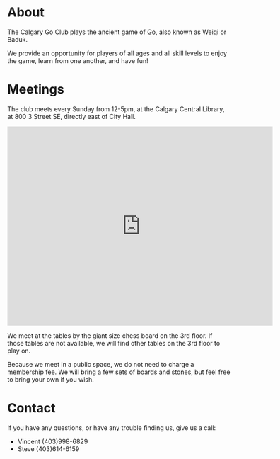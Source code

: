 <!-- 
.. title: About us
.. slug: about-us
.. date: 2018-05-09 22:54:32 UTC-06:00
.. tags: 
.. category: 
.. link: 
.. description: 
.. type: text
.. author: Steve
-->

# About

The Calgary Go Club plays the ancient game of [Go](https://en.wikipedia.org/wiki/Go_%28game%29), also known as Weiqi or Baduk.

We provide an opportunity for players of all ages and all skill
levels to enjoy the game, learn from one another, and have fun!

# Meetings
The club meets every Sunday from 12-5pm, at the Calgary Central
Library, at 800 3 Street SE, directly east of City Hall.

<iframe src="https://www.google.com/maps/embed?pb=!1m18!1m12!1m3!1d2508.419721842189!2d-114.05711834839785!3d51.045337352101534!2m3!1f0!2f0!3f0!3m2!1i1024!2i768!4f13.1!3m3!1m2!1s0x537170003cb69fe3%3A0x65642e5fb9371572!2sCentral%20Library!5e0!3m2!1sen!2sca!4v1577082584228!5m2!1sen!2sca" width="600" height="450" frameborder="0" style="border:0;" allowfullscreen=""></iframe>

We meet at the tables by the giant size chess board on the 3rd floor.
If those tables are not available, we will find other tables on the
3rd floor to play on.

Because we meet in a public space, we do not need to charge a
membership fee.  We will bring a few sets of boards and stones, but
feel free to bring your own if you wish.

# Contact

If you have any questions, or have any trouble finding us, give us a call:

* Vincent (403)998-6829
* Steve (403)614-6159

